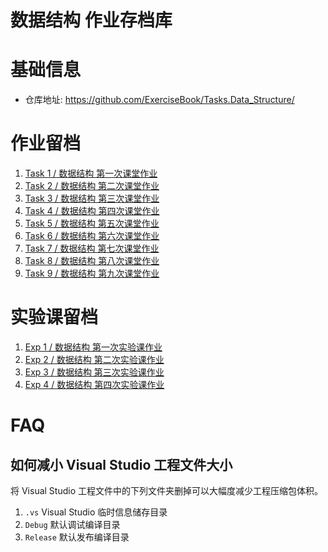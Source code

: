 # 数据结构 作业存档库

# 基础信息
- 仓库地址: <https://github.com/ExerciseBook/Tasks.Data_Structure/>

# 作业留档
1. [Task 1 / 数据结构 第一次课堂作业](Task1/)
2. [Task 2 / 数据结构 第二次课堂作业](Task2/)
3. [Task 3 / 数据结构 第三次课堂作业](Task3/)
4. [Task 4 / 数据结构 第四次课堂作业](Task4/)
4. [Task 5 / 数据结构 第五次课堂作业](Task5/)
4. [Task 6 / 数据结构 第六次课堂作业](Task6/)
4. [Task 7 / 数据结构 第七次课堂作业](Task7/)
4. [Task 8 / 数据结构 第八次课堂作业](Task8/)
4. [Task 9 / 数据结构 第九次课堂作业](Task9/)

# 实验课留档
1. [Exp 1 / 数据结构 第一次实验课作业](Exp1/)
2. [Exp 2 / 数据结构 第二次实验课作业](Exp2/)
2. [Exp 3 / 数据结构 第三次实验课作业](Exp3/)
2. [Exp 4 / 数据结构 第四次实验课作业](Exp4/)

# FAQ
## 如何减小 Visual Studio 工程文件大小
将 Visual Studio 工程文件中的下列文件夹删掉可以大幅度减少工程压缩包体积。
1. ```.vs``` Visual Studio 临时信息储存目录
2. ```Debug``` 默认调试编译目录
3. ```Release``` 默认发布编译目录